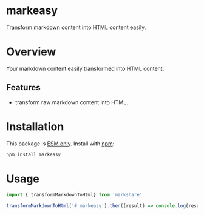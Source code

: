 # markeasy

Transform markdown content into HTML content easily.

# Overview

Your markdown content easily transformed into HTML content.

## Features
- transform raw markdown content into HTML.

# Installation
This package is [ESM only](https://gist.github.com/sindresorhus/a39789f98801d908bbc7ff3ecc99d99c). Install with [npm](https://npmjs.com/):
```bash
npm install markeasy
```

# Usage
```javascript
import { transformMarkdownToHtml} from 'markshare'

transformMarkdownToHtml('# markeasy').then((result) => console.log(result.html))
```